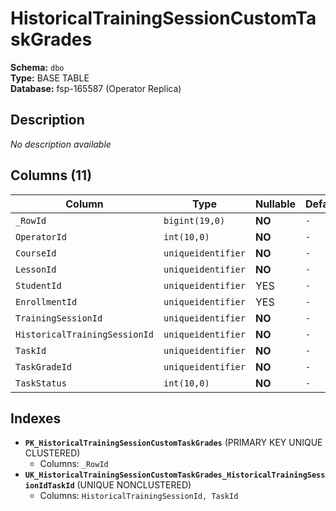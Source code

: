 # HistoricalTrainingSessionCustomTaskGrades

**Schema:** `dbo`  
**Type:** BASE TABLE  
**Database:** fsp-165587 (Operator Replica)

## Description

*No description available*

## Columns (11)

| Column | Type | Nullable | Default | Keys | Description |
|--------|------|----------|---------|------|-------------|
| `_RowId` | `bigint(19,0)` | **NO** | `-` | PK | - |
| `OperatorId` | `int(10,0)` | **NO** | `-` | - | - |
| `CourseId` | `uniqueidentifier` | **NO** | `-` | - | - |
| `LessonId` | `uniqueidentifier` | **NO** | `-` | - | - |
| `StudentId` | `uniqueidentifier` | YES | `-` | - | - |
| `EnrollmentId` | `uniqueidentifier` | YES | `-` | - | - |
| `TrainingSessionId` | `uniqueidentifier` | **NO** | `-` | - | - |
| `HistoricalTrainingSessionId` | `uniqueidentifier` | **NO** | `-` | - | - |
| `TaskId` | `uniqueidentifier` | **NO** | `-` | - | - |
| `TaskGradeId` | `uniqueidentifier` | **NO** | `-` | - | - |
| `TaskStatus` | `int(10,0)` | **NO** | `-` | - | - |

## Indexes

- **`PK_HistoricalTrainingSessionCustomTaskGrades`** (PRIMARY KEY UNIQUE CLUSTERED)
  - Columns: `_RowId`
- **`UK_HistoricalTrainingSessionCustomTaskGrades_HistoricalTrainingSessionIdTaskId`** (UNIQUE NONCLUSTERED)
  - Columns: `HistoricalTrainingSessionId, TaskId`
